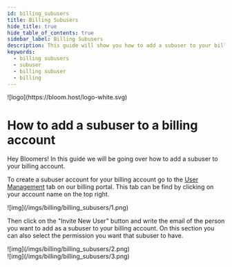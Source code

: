```yaml
---
id: billing_subusers
title: Billing Subusers
hide_title: true
hide_table_of_contents: true
sidebar_label: Billing Subusers
description: This guide will show you how to add a subuser to your billing account.
keywords:
  - billing subusers
  - subuser
  - billing subuser
  - billing
---
```


<div class="text--center">
![logo](https://bloom.host/logo-white.svg)
<h1>How to add a subuser to a billing account</h1>
</div>

Hey Bloomers! In this guide we will be going over how to add a subuser to your billing account.

To create a subuser account for your billing account go to the [User Management](https://billing.bloom.host/index.php?rp=/account/users) tab on our billing portal. This tab can be find by clicking on your account name on the top right.

<div class="text--center">
![img](/imgs/billing/billing_subusers/1.png)</div>

Then click on the "Invite New User" button and write the email of the person you want to add as a subuser to your billing account. On this section you can also select the permission you want that subuser to have.

<div class="text--center">
![img](/imgs/billing/billing_subusers/2.png)</div>

<div class="text--center">
![img](/imgs/billing/billing_subusers/3.png)</div>
